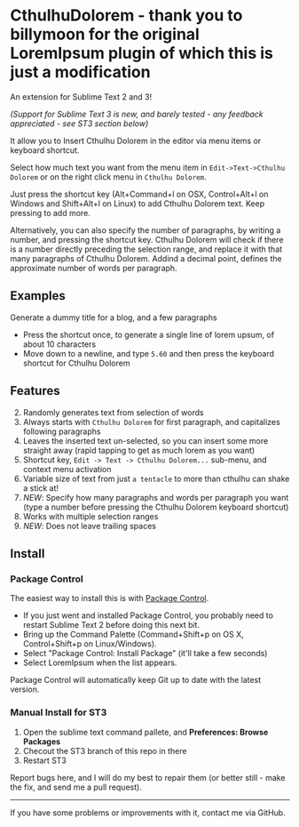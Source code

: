 # CthulhuDolorem - thank you to billymoon for the original LoremIpsum plugin of which this is just a modification

An extension for Sublime Text 2 and 3!

_(Support for Sublime Text 3 is new, and barely tested - any feedback appreciated - see ST3 section below)_

It allow you to Insert Cthulhu Dolorem in the editor via menu items or keyboard shortcut.

Select how much text you want from the menu item in `Edit->Text->Cthulhu Dolorem` or on the right click menu in `Cthulhu Dolorem`.

Just press the shortcut key (Alt+Command+l on OSX, Control+Alt+l on Windows and Shift+Alt+l on Linux) to add Cthulhu Dolorem text. Keep pressing to add more.

Alternatively, you can also specify the number of paragraphs, by writing a number, and pressing the shortcut key. Cthulhu Dolorem will check if there is a number directly preceding the selection range, and replace it with that many paragraphs of Cthulhu Dolorem. Addind a decimal point, defines the approximate number of words per paragraph.

## Examples

Generate a dummy title for a blog, and a few paragraphs

- Press the shortcut once, to generate a single line of lorem upsum, of about 10 characters
- Move down to a newline, and type `5.60` and then press the keyboard shortcut for Cthulhu Dolorem

## Features

2. Randomly generates text from selection of words
3. Always starts with `Cthulhu Dolorem` for first paragraph, and capitalizes following paragraphs
4. Leaves the inserted text un-selected, so you can insert some more straight away (rapid tapping to get as much lorem as you want)
5. Shortcut key, `Edit -> Text -> Cthulhu Dolorem...` sub-menu, and context menu activation
6. Variable size of text from just `a tentacle` to more than cthulhu can shake a stick at!
7. *NEW*: Specify how many paragraphs and words per paragraph you want (type a number before pressing the Cthulhu Dolorem keyboard shortcut)
8. Works with multiple selection ranges
9. *NEW*: Does not leave trailing spaces

## Install

### Package Control

The easiest way to install this is with [Package Control](http://wbond.net/sublime\_packages/package\_control).

 * If you just went and installed Package Control, you probably need to restart Sublime Text 2 before doing this next bit.
 * Bring up the Command Palette (Command+Shift+p on OS X, Control+Shift+p on Linux/Windows).
 * Select "Package Control: Install Package" (it'll take a few seconds)
 * Select LoremIpsum when the list appears.

Package Control will automatically keep Git up to date with the latest version.

### Manual Install for ST3

1. Open the sublime text command pallete, and **Preferences: Browse Packages**
2. Checout the ST3 branch of this repo in there
3. Restart ST3

Report bugs here, and I will do my best to repair them (or better still - make the fix, and send me a pull request).

---

If you have some problems or improvements with it, contact me via GitHub.
